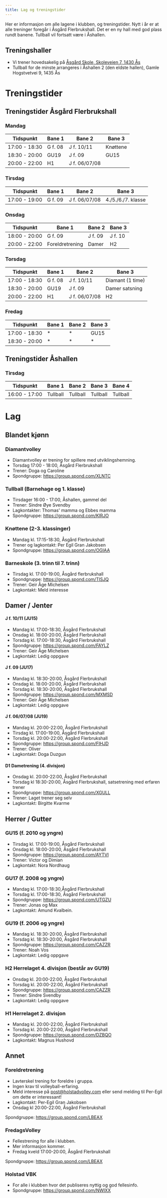 ```yaml
---
title: Lag og treningstider
---
```


Her er informasjon om alle lagene i klubben, og treningstider. Nytt i år er at
alle treninger foregår i Åsgård Flerbrukshall. Det er en ny hall med god plass
rundt banene. Tullball vil fortsatt være i Åshallen.

## Treningshaller

- Vi trener hovedsakelig på
  [Åsgård Skole, Skoleveien 7, 1430 Ås](https://goo.gl/maps/7vrwL8nrGXpeffq59)
- Tullball for de minste arrangeres i Åshallen 2 (den eldste hallen), Gamle
  Hogstvetvei 9, 1435 Ås

# Treningstider

## Treningstider Åsgård Flerbrukshall

### Mandag

| Tidspunkt     | Bane 1 | Bane 2        | Bane 3   |
| ------------- | ------ | ------------- | -------- |
| 17:00 - 18:30 | G f. 08| J f. 10/11    | Knøttene |
| 18:30 - 20:00 | GU19   | J f. 09       | GU15     |
| 20:00 - 22:00 | H1     | J f. 06/07/08 |          |

### Tirsdag

| Tidspunkt     | Bane 1 | Bane 2        | Bane 3             |
| ------------- | ------ | ------------- | ------------------ |
| 17:00 - 19:00 | G f. 09| J f. 06/07/08 | 4./5./6./7. klasse |

### Onsdag

| Tidspunkt     | Bane 1          | Bane 2  | Bane 3  |
| ------------- | --------------- | ------- | ------- |
| 18:00 - 20:00 | G f. 09         | J f. 09 | J f. 10 |
| 20:00 - 22:00 | Foreldretrening | Damer   | H2      |

### Torsdag

| Tidspunkt     | Bane 1 | Bane 2        | Bane 3           |
| ------------- | ------ | ------------- | ---------------- |
| 17:00 - 18:30 | G f. 08| J f. 10/11    | Diamant (1 time) |
| 18:30 - 20:00 | GU19   | J f. 09       | Damer satsning   |
| 20:00 - 22:00 | H1     | J f. 06/07/08 | H2               |

### Fredag

| Tidspunkt     | Bane 1 | Bane 2 | Bane 3 |
| ------------- | ------ | ------ | ------ |
| 17:00 - 18:30 | *      | *      | GU15   |
| 18:30 - 20:00 | *      | *      | *      |

## Treningstider Åshallen

### Tirsdag

| Tidspunkt     | Bane 1   | Bane 2   | Bane 3   | Bane 4   |
| ------------- | -------- | -------- | -------- | -------- |
| 16:00 - 17:00 | Tullball | Tullball | Tullball | Tullball |

# Lag

## Blandet kjønn

### Diamantvolley

- Diamantvolley er trening for spillere med utviklingshemning.
- Torsdag 17:00 - 18:00, Åsgård Flerbrukshall
- Trener: Doga og Caroline
- Spondgruppe: https://group.spond.com/XLNTC

### Tullball (Barnehage og 1. klasse)

- Tirsdager 16:00 - 17:00, Åshallen, gammel del
- Trener: Sindre Øye Svendby
- Lagkontakter: Thomas' mamma og Ebbes mamma
- Spondgruppe: https://group.spond.com/KIRJO

### Knøttene (2-3. klassinger)

- Mandag kl. 17:15-18:30, Åsgård Flerbrukshall
- Trener og lagkontakt: Per Egil Gran Jakobsen
- Spondgruppe: https://group.spond.com/OGIAA

### Barneskole (3. trinn til 7. trinn)

- Tirsdag kl. 17:00-19:00, Åsgård flerbrukshall
- Spondgruppe: https://group.spond.com/TISJQ
- Trener: Geir Åge Michelsen
- Lagkontakt: Meld interesse

## Damer / Jenter

#### J f. 10/11 (JU15)

- Mandag kl. 17:00-18:30, Åsgård Flerbrukshall
- Onsdag kl. 18:00-20:00, Åsgård Flerbrukshall
- Torsdag kl. 17:00-18:30, Åsgård Flerbrukshall
- Spondgruppe: https://group.spond.com/FAYLZ
- Trener: Geir Åge Michelsen
- Lagkontakt: Ledig oppgave

#### J f. 09 (JU17)

- Mandag kl. 18:30-20:00, Åsgård Flerbrukshall
- Onsdag kl. 18:00-20:00, Åsgård Flerbrukshall
- Torsdag kl. 18:30-20:00, Åsgård Flerbrukshall
- Spondgruppe: https://group.spond.com/MXMSD
- Trener: Geir Åge Michelsen
- Lagkontakt: Ledig oppgave

#### J f. 06/07/08 (JU19)

- Mandag kl. 20:00-22:00, Åsgård Flerbrukshall
- Tirsdag kl. 17:00-19:00, Åsgård Flerbrukshall
- Torsdag kl. 20:00-22:00, Åsgård Flerbrukshall
- Spondgruppe: https://group.spond.com/FIHJD
- Trener: Oliver
- Lagkontakt: Doga Duzgun

#### D1 Dametrening (4. divisjon)

- Onsdag kl. 20:00-22:00, Åsgård Flerbrukshall
- Torsdag kl 18:30-20:00, Åsgård Flerbrukshall, satsetrening med erfaren trener
- Spondgruppe: https://group.spond.com/XGULL
- Trener: Laget trener seg selv
- Lagkontakt: Birgitte Kvarme

## Herrer / Gutter

### GU15 (f. 2010 og yngre)

- Tirsdag kl. 17:00-19:00, Åsgård Flerbrukshall
- Onsdag kl. 18:00-20:00, Åsgård Flerbrukshall
- Spondgruppe: https://group.spond.com/AYTVI
- Trener: Victor og Dimian
- Lagkontakt: Nora Nordhaug

### GU17 (f. 2008 og yngre)

- Mandag kl. 17:00-18:30,Åsgård Flerbrukshall
- Torsdag kl. 17:00-18:30, Åsgård Flerbrukshall
- Spondgruppe: https://group.spond.com/UTGZU
- Trener: Jonas og Max
- Lagkontakt: Amund Kvalbein.

### GU19 (f. 2006 og yngre)

- Mandag kl. 18:30-20:00, Åsgård Flerbrukshall
- Torsdag kl. 18:30-20:00, Åsgård Flerbrukshall
- Spondgruppe: https://group.spond.com/CAZZR
- Trener: Noah Vos
- Lagkontakt: Ledig oppgave

### H2 Herrelaget 4. divisjon (består av GU19)

- Onsdag kl. 20:00-22:00, Åsgård Flerbrukshall
- Torsdag kl. 20:00-22:00, Åsgård Flerbrukshall
- Spondgruppe: https://group.spond.com/CAZZR
- Trener: Sindre Svendby
- Lagkontakt: Ledig oppgave

### H1 Herrelaget 2. divisjon

- Mandag kl. 20:00-22:00, Åsgård Flerbrukshall
- Torsdag kl. 20:00-22:00, Åsgård Flerbrukshall
- Spondgruppe: https://group.spond.com/DZBQO
- Lagkontakt: Magnus Hushovd

## Annet

### Foreldretrening

- Lavterskel trening for foreldre i gruppa.
- Ingen krav til volleyball-erfaring.
- Meld interesse på post@holstadvolley.com eller send melding til Per-Egil om
  dette er interessant!
- Lagkontakt: Per-Egil Gran Jakobsen
- Onsdag kl 20:00-22:00, Åsgård Flerbrukshall

Spondgruppe: https://group.spond.com/LBEAX

### FredagsVolley

- Fellestrening for alle i klubben.
- Mer informasjon kommer.
- Fredag kveld 17:00-20:00, Åsgård Flerbrukshall

Spondgruppe: https://group.spond.com/LBEAX

### Holstad VBK

- For alle i klubben hvor det publiseres nyttig og god fellesinfo.
- Spondgruppe: https://group.spond.com/NWIXX
